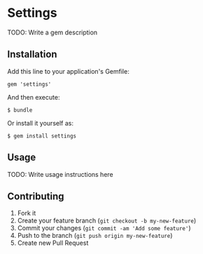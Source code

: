 # Settings

TODO: Write a gem description

## Installation

Add this line to your application's Gemfile:

    gem 'settings'

And then execute:

    $ bundle

Or install it yourself as:

    $ gem install settings

## Usage

TODO: Write usage instructions here

## Contributing

1. Fork it
2. Create your feature branch (`git checkout -b my-new-feature`)
3. Commit your changes (`git commit -am 'Add some feature'`)
4. Push to the branch (`git push origin my-new-feature`)
5. Create new Pull Request
